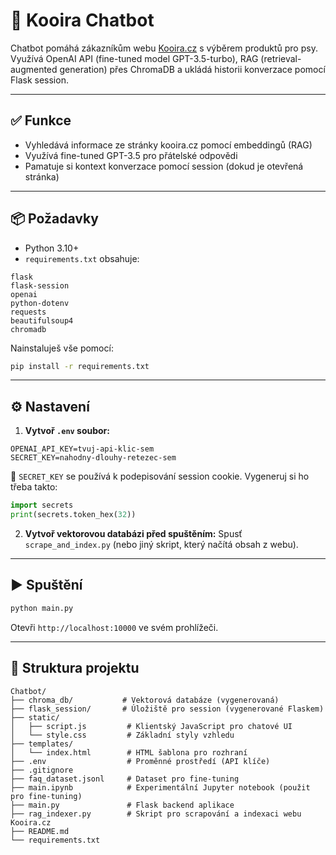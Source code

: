 # 🐾 Kooira Chatbot 

Chatbot pomáhá zákazníkům webu [Kooira.cz](https://kooira.cz) s výběrem produktů pro psy. Využívá OpenAI API (fine-tuned model GPT-3.5-turbo), RAG (retrieval-augmented generation) přes ChromaDB a ukládá historii konverzace pomocí Flask session.

---

## ✅ Funkce
- Vyhledává informace ze stránky kooira.cz pomocí embeddingů (RAG)
- Využívá fine-tuned GPT-3.5 pro přátelské odpovědi
- Pamatuje si kontext konverzace pomocí session (dokud je otevřená stránka)

---

## 📦 Požadavky
- Python 3.10+
- `requirements.txt` obsahuje:

```
flask
flask-session
openai
python-dotenv
requests
beautifulsoup4
chromadb
```

Nainstaluješ vše pomocí:
```bash
pip install -r requirements.txt
```

---

## ⚙️ Nastavení

1. **Vytvoř `.env` soubor:**

```
OPENAI_API_KEY=tvuj-api-klic-sem
SECRET_KEY=nahodny-dlouhy-retezec-sem
```

🔑 `SECRET_KEY` se používá k podepisování session cookie. Vygeneruj si ho třeba takto:

```python
import secrets
print(secrets.token_hex(32))
```

2. **Vytvoř vektorovou databázi před spuštěním:**
Spusť `scrape_and_index.py` (nebo jiný skript, který načítá obsah z webu).

---

## ▶️ Spuštění

```bash
python main.py
```
Otevři `http://localhost:10000` ve svém prohlížeči.

---

## 📁 Struktura projektu
```
Chatbot/
├── chroma_db/           # Vektorová databáze (vygenerovaná)
├── flask_session/       # Úložiště pro session (vygenerované Flaskem)
├── static/
│   ├── script.js         # Klientský JavaScript pro chatové UI
│   └── style.css         # Základní styly vzhledu
├── templates/
│   └── index.html        # HTML šablona pro rozhraní
├── .env                  # Proměnné prostředí (API klíče)
├── .gitignore
├── faq_dataset.jsonl     # Dataset pro fine-tuning
├── main.ipynb            # Experimentální Jupyter notebook (použit pro fine-tuning)
├── main.py               # Flask backend aplikace
├── rag_indexer.py        # Skript pro scrapování a indexaci webu Kooira.cz
├── README.md
└── requirements.txt
```
